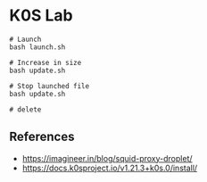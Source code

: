 # K0S Lab

```
# Launch 
bash launch.sh

# Increase in size
bash update.sh

# Stop launched file
bash update.sh

# delete 

```

## References

- https://imagineer.in/blog/squid-proxy-droplet/
- https://docs.k0sproject.io/v1.21.3+k0s.0/install/